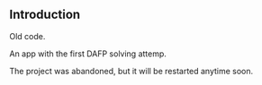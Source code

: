 ## Introduction

Old code.

An app with the first DAFP solving attemp. 

The project was abandoned, but it will be restarted anytime soon. 
